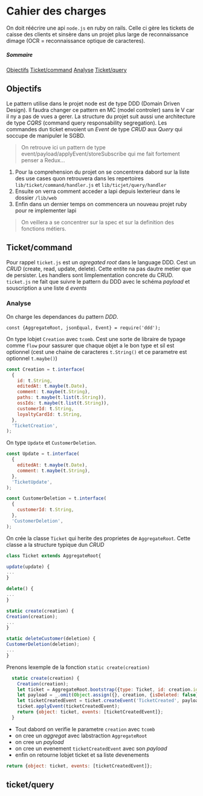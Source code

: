 # Cahier des charges

On doit réécrire une api `node.js` en ruby on rails. Celle ci gère les tickets de caisse des clients et sinsère dans un projet plus large de reconnaissance dimage (OCR = reconnaissance optique de caracteres).

##### Sommaire

[Objectifs](#objectifs)
[Ticket/command](#ticket/command)
[Analyse](#analyse)
[Ticket/query](#ticket/query)

## Objectifs

Le pattern utilise dans le projet node est de type DDD (Domain Driven Design). Il faudra changer ce pattern en MC (model controler) sans le V car il ny a pas de vues a gerer. La structure du projet suit aussi une architecture de type _CQRS_ (command query responsability segregation). Les commandes dun ticket envoient un _Event_ de type _CRUD_ aux _Query_ qui soccupe de manipuler le SGBD.

> On retrouve ici un pattern de type event/payload/applyEvent/storeSubscribe qui me fait fortement penser a Redux...

1. Pour la comprehension du projet on se concentrera dabord sur la liste des use cases quon retrouvera dans les repertoires `lib/ticket/command/handler.js` et `lib/ticjet/query/handler`
2. Ensuite on verra comment acceder a lapi depuis lexterieur dans le dossier `/lib/web`
3. Enfin dans un dernier temps on commencera un nouveau projet ruby pour re implementer lapi

> On veillera a se concentrer sur la spec et sur la definition des fonctions métiers.

## Ticket/command

Pour rappel `ticket.js` est un _agregated root_ dans le language DDD. Cest un _CRUD_ (create, read, update, delete). Cette entite na pas dautre metier que de persister. Les handlers sont limplementation concrete du CRUD. `ticket.js` ne fait que suivre le pattern du DDD avec le schéma _payload_ et souscription a une liste d _events_

### Analyse

On charge les dependances du pattern _DDD_.

```
const {AggregateRoot, jsonEqual, Event} = require('ddd');
```

On type lobjet `Creation` avec `tcomb`. Cest une sorte de libraire de typage comme `flow` pour sassurer que chaque objet a le bon type et sil est optionnel (cest une chaine de caracteres `t.String()` et ce parametre est optionnel `t.maybe()`)

```javascript
const Creation = t.interface(
  {
    id: t.String,
    editedAt: t.maybe(t.Date),
    comment: t.maybe(t.String),
    paths: t.maybe(t.list(t.String)),
    ossIds: t.maybe(t.list(t.String)),
    customerId: t.String,
    loyaltyCardId: t.String,
  },
  'TicketCreation',
);
```

On type `Update` et `CustomerDeletion`.

```javascript
const Update = t.interface(
  {
    editedAt: t.maybe(t.Date),
    comment: t.maybe(t.String),
  },
  'TicketUpdate',
);

const CustomerDeletion = t.interface(
  {
    customerId: t.String,
  },
  'CustomerDeletion',
);
```

On crée la classe `Ticket` qui herite des proprietes de `AggregateRoot`. Cette classe a la structure typique dun _CRUD_

```javascript
class Ticket extends AggregateRoot{

update(update) {
...
}

delete() {
...
}

static create(creation) {
Creation(creation);
...
}

static deleteCustomer(deletion) {
CustomerDeletion(deletion);
...
}
```

Prenons lexemple de la fonction `static create(creation)`

```javascript
  static create(creation) {
    Creation(creation);
    let ticket = AggregateRoot.bootstrap({type: Ticket, id: creation.id});
    let payload = _.omit(Object.assign({}, creation, {isDeleted: false}), 'id');
    let ticketCreatedEvent = ticket.createEvent('TicketCreated', payload);
    ticket.applyEvent(ticketCreatedEvent);
    return {object: ticket, events: [ticketCreatedEvent]};
  }
```

- Tout dabord on verifie le parametre `creation` avec `tcomb`
- on cree un _aggregat_ avec labstraction `AggregateRoot`
- on cree un _payload_
- on cree un evenement `ticketCreatedEvent` avec son _payload_
- enfin on retourne lobjet ticket et sa liste devenements

```javascript
return {object: ticket, events: [ticketCreatedEvent]};
```

## ticket/query
